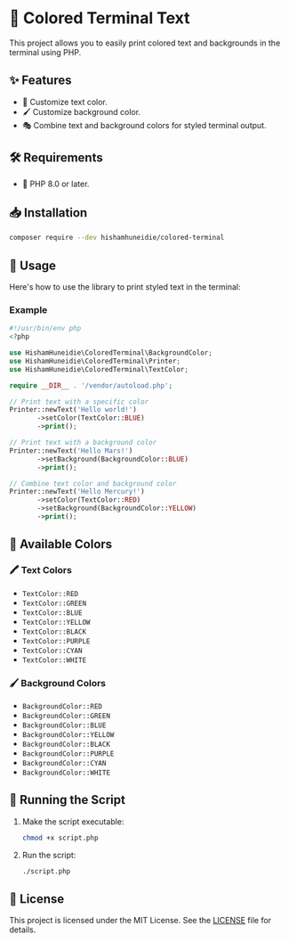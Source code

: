 # 🎨 Colored Terminal Text

This project allows you to easily print colored text and backgrounds in the terminal using PHP.

## ✨ Features

- 🎨 Customize text color.
- 🖌️ Customize background color.
- 🎭 Combine text and background colors for styled terminal output.

## 🛠 Requirements

- 🐘 PHP 8.0 or later.

## 📥 Installation

```bash
composer require --dev hishamhuneidie/colored-terminal
```

## 🚀 Usage

Here's how to use the library to print styled text in the terminal:

### Example

```php
#!/usr/bin/env php
<?php

use HishamHuneidie\ColoredTerminal\BackgroundColor;
use HishamHuneidie\ColoredTerminal\Printer;
use HishamHuneidie\ColoredTerminal\TextColor;

require __DIR__ . '/vendor/autoload.php';

// Print text with a specific color
Printer::newText('Hello world!')
       ->setColor(TextColor::BLUE)
       ->print();

// Print text with a background color
Printer::newText('Hello Mars!')
       ->setBackground(BackgroundColor::BLUE)
       ->print();

// Combine text color and background color
Printer::newText('Hello Mercury!')
       ->setColor(TextColor::RED)
       ->setBackground(BackgroundColor::YELLOW)
       ->print();
```

## 🎨 Available Colors

### 🖍️ Text Colors

- `TextColor::RED`
- `TextColor::GREEN`
- `TextColor::BLUE`
- `TextColor::YELLOW`
- `TextColor::BLACK`
- `TextColor::PURPLE`
- `TextColor::CYAN`
- `TextColor::WHITE`

### 🖌️ Background Colors

- `BackgroundColor::RED`
- `BackgroundColor::GREEN`
- `BackgroundColor::BLUE`
- `BackgroundColor::YELLOW`
- `BackgroundColor::BLACK`
- `BackgroundColor::PURPLE`
- `BackgroundColor::CYAN`
- `BackgroundColor::WHITE`

## 🏃 Running the Script

1. Make the script executable:
   ```bash
   chmod +x script.php
   ```

2. Run the script:
   ```bash
   ./script.php
   ```

## 📜 License

This project is licensed under the MIT License. See the [LICENSE](./LICENSE) file for details.

